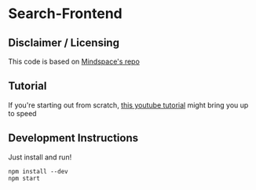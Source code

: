 # Search-Frontend

## Disclaimer / Licensing

This code is based on [Mindspace's repo](https://github.com/mschwarzmueller/reactjs-basics)

## Tutorial

If you're starting out from scratch, [this youtube tutorial](https://www.youtube.com/playlist?list=PL55RiY5tL51oyA8euSROLjMFZbXaV7skS) might bring you up to speed

## Development Instructions

Just install and run!

```
npm install --dev
npm start
```